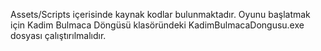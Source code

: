 Assets/Scripts içerisinde kaynak kodlar bulunmaktadır. Oyunu başlatmak için Kadim Bulmaca Döngüsü klasöründeki KadimBulmacaDongusu.exe dosyası çalıştırılmalıdır.
